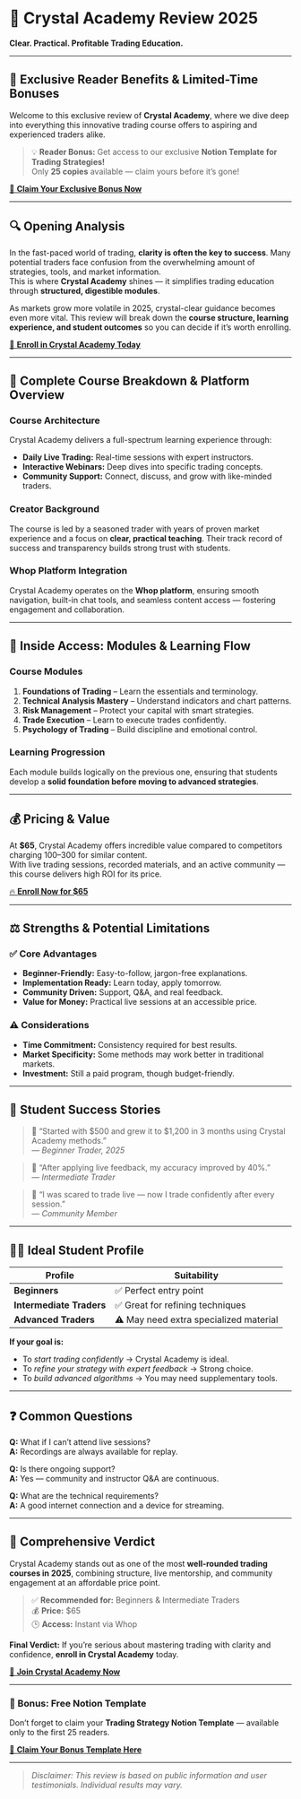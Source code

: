 # 🎯 Crystal Academy Review 2025  
**Clear. Practical. Profitable Trading Education.**


---

## 🎁 Exclusive Reader Benefits & Limited-Time Bonuses

Welcome to this exclusive review of **Crystal Academy**, where we dive deep into everything this innovative trading course offers to aspiring and experienced traders alike.

> 💡 **Reader Bonus:** Get access to our exclusive **Notion Template for Trading Strategies!**  
> Only **25 copies** available — claim yours before it’s gone!  

[🎉 **Claim Your Exclusive Bonus Now**](https://whop.com/crystal-academy?a=celebwikitrends)

---

## 🔍 Opening Analysis

In the fast-paced world of trading, **clarity is often the key to success**. Many potential traders face confusion from the overwhelming amount of strategies, tools, and market information.  
This is where **Crystal Academy** shines — it simplifies trading education through **structured, digestible modules**.

As markets grow more volatile in 2025, crystal-clear guidance becomes even more vital. This review will break down the **course structure, learning experience, and student outcomes** so you can decide if it’s worth enrolling.

[🚀 **Enroll in Crystal Academy Today**](https://whop.com/crystal-academy?a=celebwikitrends)

---

## 🧩 Complete Course Breakdown & Platform Overview

### **Course Architecture**
Crystal Academy delivers a full-spectrum learning experience through:
- **Daily Live Trading:** Real-time sessions with expert instructors.  
- **Interactive Webinars:** Deep dives into specific trading concepts.  
- **Community Support:** Connect, discuss, and grow with like-minded traders.  

### **Creator Background**
The course is led by a seasoned trader with years of proven market experience and a focus on **clear, practical teaching**. Their track record of success and transparency builds strong trust with students.

### **Whop Platform Integration**
Crystal Academy operates on the **Whop platform**, ensuring smooth navigation, built-in chat tools, and seamless content access — fostering engagement and collaboration.

---

## 📘 Inside Access: Modules & Learning Flow

### **Course Modules**
1. **Foundations of Trading** – Learn the essentials and terminology.  
2. **Technical Analysis Mastery** – Understand indicators and chart patterns.  
3. **Risk Management** – Protect your capital with smart strategies.  
4. **Trade Execution** – Learn to execute trades confidently.  
5. **Psychology of Trading** – Build discipline and emotional control.  

### **Learning Progression**
Each module builds logically on the previous one, ensuring that students develop a **solid foundation before moving to advanced strategies**.

---

## 💰 Pricing & Value

At **$65**, Crystal Academy offers incredible value compared to competitors charging $100–$300 for similar content.  
With live trading sessions, recorded materials, and an active community — this course delivers high ROI for its price.

[🔥 **Enroll Now for $65**](https://whop.com/crystal-academy?a=celebwikitrends/)

---

## ⚖️ Strengths & Potential Limitations

### ✅ Core Advantages
- **Beginner-Friendly:** Easy-to-follow, jargon-free explanations.  
- **Implementation Ready:** Learn today, apply tomorrow.  
- **Community Driven:** Support, Q&A, and real feedback.  
- **Value for Money:** Practical live sessions at an accessible price.

### ⚠️ Considerations
- **Time Commitment:** Consistency required for best results.  
- **Market Specificity:** Some methods may work better in traditional markets.  
- **Investment:** Still a paid program, though budget-friendly.

---

## 🌟 Student Success Stories

> 💬 “Started with $500 and grew it to $1,200 in 3 months using Crystal Academy methods.”  
> — *Beginner Trader, 2025*

> 💬 “After applying live feedback, my accuracy improved by 40%.”  
> — *Intermediate Trader*

> 💬 “I was scared to trade live — now I trade confidently after every session.”  
> — *Community Member*

---

## 👩‍🎓 Ideal Student Profile

| Profile | Suitability |
|----------|--------------|
| **Beginners** | ✅ Perfect entry point |
| **Intermediate Traders** | ✅ Great for refining techniques |
| **Advanced Traders** | ⚠️ May need extra specialized material |

**If your goal is:**
- To *start trading confidently* → Crystal Academy is ideal.  
- To *refine your strategy with expert feedback* → Strong choice.  
- To *build advanced algorithms* → You may need supplementary tools.

---

## ❓ Common Questions

**Q:** What if I can’t attend live sessions?  
**A:** Recordings are always available for replay.

**Q:** Is there ongoing support?  
**A:** Yes — community and instructor Q&A are continuous.

**Q:** What are the technical requirements?  
**A:** A good internet connection and a device for streaming.

---

## 🏁 Comprehensive Verdict

Crystal Academy stands out as one of the most **well-rounded trading courses in 2025**, combining structure, live mentorship, and community engagement at an affordable price point.

> ✅ **Recommended for:** Beginners & Intermediate Traders  
> 💰 **Price:** $65  
> 🕒 **Access:** Instant via Whop  

**Final Verdict:** If you’re serious about mastering trading with clarity and confidence, **enroll in Crystal Academy** today.

[🚀 **Join Crystal Academy Now**](https://whop.com/crystal-academy?a=celebwikitrends/)

---

### 🧠 Bonus: Free Notion Template
Don’t forget to claim your **Trading Strategy Notion Template** — available only to the first 25 readers.

[🎁 **Claim Your Bonus Template Here**](https://whop.com/crystal-academy?a=celebwikitrends/)

---

> _Disclaimer: This review is based on public information and user testimonials. Individual results may vary._
